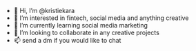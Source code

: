 - 👋 Hi, I’m @kristiekara
- 👀 I’m interested in fintech, social media and anything creative
- 🌱 I’m currently learning social media marketing
- 💞️ I’m looking to collaborate in any creative projects 
- 📫 send a dm if you would like to chat

<!---
kristiekara/kristiekara is a ✨ special ✨ repository because its `README.md` (this file) appears on your GitHub profile.
You can click the Preview link to take a look at your changes.
--->
